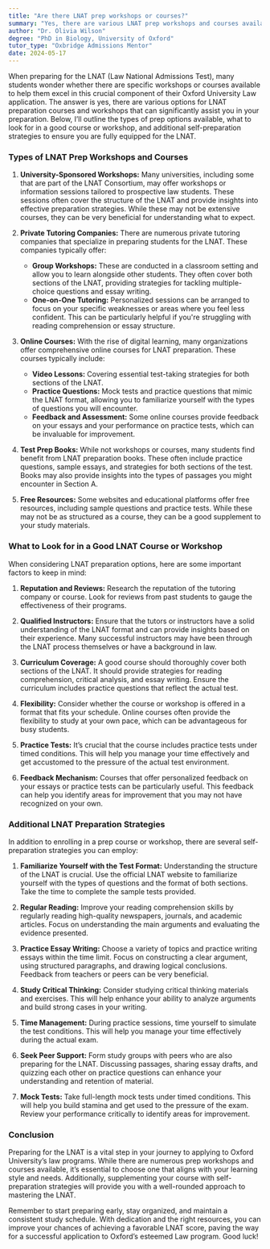 ```yaml
---
title: "Are there LNAT prep workshops or courses?"
summary: "Yes, there are various LNAT prep workshops and courses available to help students excel in their Oxford University Law applications."
author: "Dr. Olivia Wilson"
degree: "PhD in Biology, University of Oxford"
tutor_type: "Oxbridge Admissions Mentor"
date: 2024-05-17
---
```


When preparing for the LNAT (Law National Admissions Test), many students wonder whether there are specific workshops or courses available to help them excel in this crucial component of their Oxford University Law application. The answer is yes, there are various options for LNAT preparation courses and workshops that can significantly assist you in your preparation. Below, I’ll outline the types of prep options available, what to look for in a good course or workshop, and additional self-preparation strategies to ensure you are fully equipped for the LNAT.

### Types of LNAT Prep Workshops and Courses

1. **University-Sponsored Workshops:**
   Many universities, including some that are part of the LNAT Consortium, may offer workshops or information sessions tailored to prospective law students. These sessions often cover the structure of the LNAT and provide insights into effective preparation strategies. While these may not be extensive courses, they can be very beneficial for understanding what to expect.

2. **Private Tutoring Companies:**
   There are numerous private tutoring companies that specialize in preparing students for the LNAT. These companies typically offer:
   - **Group Workshops:** These are conducted in a classroom setting and allow you to learn alongside other students. They often cover both sections of the LNAT, providing strategies for tackling multiple-choice questions and essay writing.
   - **One-on-One Tutoring:** Personalized sessions can be arranged to focus on your specific weaknesses or areas where you feel less confident. This can be particularly helpful if you're struggling with reading comprehension or essay structure.

3. **Online Courses:**
   With the rise of digital learning, many organizations offer comprehensive online courses for LNAT preparation. These courses typically include:
   - **Video Lessons:** Covering essential test-taking strategies for both sections of the LNAT.
   - **Practice Questions:** Mock tests and practice questions that mimic the LNAT format, allowing you to familiarize yourself with the types of questions you will encounter.
   - **Feedback and Assessment:** Some online courses provide feedback on your essays and your performance on practice tests, which can be invaluable for improvement.

4. **Test Prep Books:**
   While not workshops or courses, many students find benefit from LNAT preparation books. These often include practice questions, sample essays, and strategies for both sections of the test. Books may also provide insights into the types of passages you might encounter in Section A.

5. **Free Resources:**
   Some websites and educational platforms offer free resources, including sample questions and practice tests. While these may not be as structured as a course, they can be a good supplement to your study materials.

### What to Look for in a Good LNAT Course or Workshop

When considering LNAT preparation options, here are some important factors to keep in mind:

1. **Reputation and Reviews:**
   Research the reputation of the tutoring company or course. Look for reviews from past students to gauge the effectiveness of their programs.

2. **Qualified Instructors:**
   Ensure that the tutors or instructors have a solid understanding of the LNAT format and can provide insights based on their experience. Many successful instructors may have been through the LNAT process themselves or have a background in law.

3. **Curriculum Coverage:**
   A good course should thoroughly cover both sections of the LNAT. It should provide strategies for reading comprehension, critical analysis, and essay writing. Ensure the curriculum includes practice questions that reflect the actual test.

4. **Flexibility:**
   Consider whether the course or workshop is offered in a format that fits your schedule. Online courses often provide the flexibility to study at your own pace, which can be advantageous for busy students.

5. **Practice Tests:**
   It’s crucial that the course includes practice tests under timed conditions. This will help you manage your time effectively and get accustomed to the pressure of the actual test environment.

6. **Feedback Mechanism:**
   Courses that offer personalized feedback on your essays or practice tests can be particularly useful. This feedback can help you identify areas for improvement that you may not have recognized on your own.

### Additional LNAT Preparation Strategies

In addition to enrolling in a prep course or workshop, there are several self-preparation strategies you can employ:

1. **Familiarize Yourself with the Test Format:**
   Understanding the structure of the LNAT is crucial. Use the official LNAT website to familiarize yourself with the types of questions and the format of both sections. Take the time to complete the sample tests provided.

2. **Regular Reading:**
   Improve your reading comprehension skills by regularly reading high-quality newspapers, journals, and academic articles. Focus on understanding the main arguments and evaluating the evidence presented.

3. **Practice Essay Writing:**
   Choose a variety of topics and practice writing essays within the time limit. Focus on constructing a clear argument, using structured paragraphs, and drawing logical conclusions. Feedback from teachers or peers can be very beneficial.

4. **Study Critical Thinking:**
   Consider studying critical thinking materials and exercises. This will help enhance your ability to analyze arguments and build strong cases in your writing.

5. **Time Management:**
   During practice sessions, time yourself to simulate the test conditions. This will help you manage your time effectively during the actual exam.

6. **Seek Peer Support:**
   Form study groups with peers who are also preparing for the LNAT. Discussing passages, sharing essay drafts, and quizzing each other on practice questions can enhance your understanding and retention of material.

7. **Mock Tests:**
   Take full-length mock tests under timed conditions. This will help you build stamina and get used to the pressure of the exam. Review your performance critically to identify areas for improvement.

### Conclusion

Preparing for the LNAT is a vital step in your journey to applying to Oxford University’s law programs. While there are numerous prep workshops and courses available, it’s essential to choose one that aligns with your learning style and needs. Additionally, supplementing your course with self-preparation strategies will provide you with a well-rounded approach to mastering the LNAT.

Remember to start preparing early, stay organized, and maintain a consistent study schedule. With dedication and the right resources, you can improve your chances of achieving a favorable LNAT score, paving the way for a successful application to Oxford’s esteemed Law program. Good luck!
    